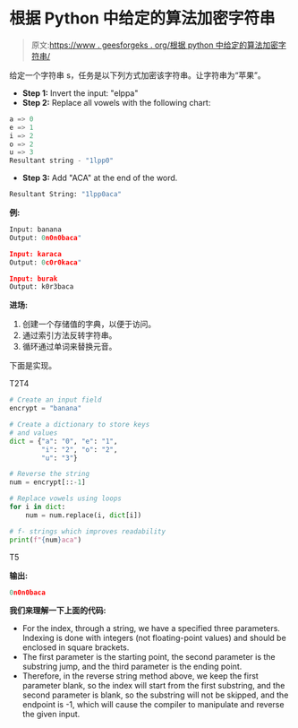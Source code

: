 # 根据 Python 中给定的算法加密字符串

> 原文:[https://www . geesforgeks . org/根据 python 中给定的算法加密字符串/](https://www.geeksforgeeks.org/encrypt-the-string-according-to-the-given-algorithm-in-python/)

给定一个字符串 s，任务是以下列方式加密该字符串。让字符串为“苹果”。

*   **Step 1:** Invert the input: "elppa"
*   **Step 2:** Replace all vowels with the following chart:

```py
a => 0
e => 1
i => 2
o => 2
u => 3
Resultant string - "1lpp0"
```

*   **Step 3:** Add "ACA" at the end of the word.

```py
Resultant String: "1lpp0aca"
```

**例:**

```py
Input: banana
Output: 0n0n0baca"

Input: karaca
Output: 0c0r0kaca"

Input: burak
Output: k0r3baca
```

**进场:**

1.  创建一个存储值的字典，以便于访问。
2.  通过索引方法反转字符串。
3.  循环通过单词来替换元音。

下面是实现。

T2T4

```py
# Create an input field
encrypt = "banana"

# Create a dictionary to store keys
# and values
dict = {"a": "0", "e": "1",
        "i": "2", "o": "2",
        "u": "3"}

# Reverse the string
num = encrypt[::-1]

# Replace vowels using loops
for i in dict:
    num = num.replace(i, dict[i])

# f- strings which improves readability
print(f"{num}aca")
```

T5

**输出:**

```py
0n0n0baca
```

**我们来理解一下上面的代码:**

*   For the index, through a string, we have a specified three parameters. Indexing is done with integers (not floating-point values) and should be enclosed in square brackets.
*   The first parameter is the starting point, the second parameter is the substring jump, and the third parameter is the ending point.
*   Therefore, in the reverse string method above, we keep the first parameter blank, so the index will start from the first substring, and the second parameter is blank, so the substring will not be skipped, and the endpoint is -1, which will cause the compiler to manipulate and reverse the given input.